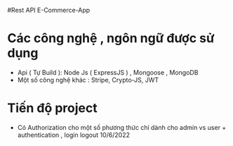 #Rest API E-Commerce-App

# Các công nghệ , ngôn ngữ được sử dụng
  - Api ( Tự Build ): Node Js ( ExpressJS ) , Mongoose , MongoDB
  - Một số công nghệ khác : Stripe, Crypto-JS, JWT
# Tiến độ project 
  - Có Authorization cho một số phương thức chỉ dành cho admin vs user + authentication , login logout 10/6/2022
